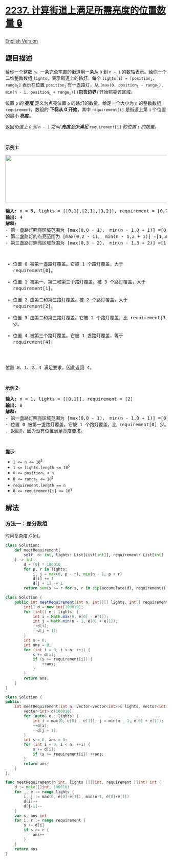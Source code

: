 # [2237. 计算街道上满足所需亮度的位置数量 🔒](https://leetcode.cn/problems/count-positions-on-street-with-required-brightness)

[English Version](/solution/2200-2299/2237.Count%20Positions%20on%20Street%20With%20Required%20Brightness/README_EN.md)

<!-- tags:数组,前缀和 -->

<!-- difficulty:中等 -->

## 题目描述

<!-- 这里写题目描述 -->

<p>给你一个整数 <code>n</code>。一条完全笔直的街道用一条从 <code>0</code> 到 <code>n - 1</code> 的数轴表示。给你一个二维整数数组 <code>lights</code>，表示街道上的路灯。每个 <code>lights[i] = [position<sub>i</sub>, range<sub>i</sub>]</code>&nbsp;表示在位置 <code>position<sub>i</sub></code> 有一盏路灯，从 <code>[max(0, position<sub>i</sub> - range<sub>i</sub>), min(n - 1, position<sub>i</sub> + range<sub>i</sub>)]</code>&nbsp;(<strong>包含边界</strong>) 开始照亮该区域。</p>

<p>位置 <code>p</code> 的&nbsp;<strong>亮度&nbsp;</strong>定义为点亮位置 <code>p</code> 的路灯的数量。给定一个大小为 <code>n</code> 的整数数组 <code>requirement</code>，数组的&nbsp;<strong>下标从 0 开始</strong>，其中 <code>requirement[i]</code> 是街道上第 <code>i</code> 个位置的最小&nbsp;<strong>亮度</strong>。</p>

<p>返回<em>街道上 <code>0</code> 到 <code>n - 1</code> 之间&nbsp;<strong>亮度至少满足</strong>&nbsp;</em><code>requirement[i]</code><em> 的位置 <code>i</code> 的数量。</em></p>

<p>&nbsp;</p>

<p><strong class="example">示例 1:</strong></p>
<img alt="" src="https://fastly.jsdelivr.net/gh/doocs/leetcode@main/solution/2200-2299/2237.Count%20Positions%20on%20Street%20With%20Required%20Brightness/images/screenshot-2022-04-11-at-22-24-43-diagramdrawio-diagramsnet.png" style="height: 150px; width: 579px;" />
<pre>
<strong>输入:</strong> n = 5, lights = [[0,1],[2,1],[3,2]], requirement = [0,2,1,4,1]
<strong>输出:</strong> 4
<strong>解释:</strong>
- 第一盏路灯照亮区域范围为 [max(0,0 - 1)， min(n - 1,0 + 1)] =[0,1](含边界)。
- 第二盏路灯的点亮范围为 [max(0,2 - 1)， min(n - 1,2 + 1)] =[1,3](含边界)。
- 第三盏路灯照亮区域范围为 [max(0,3 - 2)， min(n - 1,3 + 2)] =[1,4](含边界)。

-   位置 0 被第一盏路灯覆盖。它被 1 个路灯覆盖，大于 requirement[0]。
-   位置 1 被第一、第二和第三个路灯覆盖。被 3 个路灯覆盖，大于 requirement[1]。
-   位置 2 由第二和第三路灯覆盖。被 2 个路灯覆盖，大于 requirement[2]。
-   位置 3 由第二和第三路灯覆盖。它被 2 个路灯覆盖，比 requirement[3] 少。
-   位置 4 被第三个路灯覆盖。它被 1 盏路灯覆盖，等于 requirement[4]。

位置 0、1、2、4 满足要求，因此返回 4。

</pre>

<p><strong class="example">示例&nbsp;2:</strong></p>

<pre>
<strong>输入:</strong> n = 1, lights = [[0,1]], requirement = [2]
<strong>输出:</strong> 0
<strong>解释:</strong>
- 第一盏路灯照亮区域范围为 [max(0,0 - 1)， min(n - 1,0 + 1)] =[0,0](含边界)。
- 位置 0 被第一盏路灯覆盖。它被 1 个路灯覆盖，比 requirement[0] 少。
- 返回0，因为没有位置满足亮度要求。
</pre>

<p>&nbsp;</p>

<p><strong>提示:</strong></p>

<ul>
	<li><code>1 &lt;= n &lt;= 10<sup>5</sup></code></li>
	<li><code>1 &lt;= lights.length &lt;= 10<sup>5</sup></code></li>
	<li><code>0 &lt;= position<sub>i</sub> &lt; n</code></li>
	<li><code>0 &lt;= range<sub>i</sub> &lt;= 10<sup>5</sup></code></li>
	<li><code>requirement.length == n</code></li>
	<li><code>0 &lt;= requirement[i] &lt;= 10<sup>5</sup></code></li>
</ul>

## 解法

### 方法一：差分数组

时间复杂度 $O(n)$。

<!-- tabs:start -->

```python
class Solution:
    def meetRequirement(
        self, n: int, lights: List[List[int]], requirement: List[int]
    ) -> int:
        d = [0] * 100010
        for p, r in lights:
            i, j = max(0, p - r), min(n - 1, p + r)
            d[i] += 1
            d[j + 1] -= 1
        return sum(s >= r for s, r in zip(accumulate(d), requirement))
```

```java
class Solution {
    public int meetRequirement(int n, int[][] lights, int[] requirement) {
        int[] d = new int[100010];
        for (int[] e : lights) {
            int i = Math.max(0, e[0] - e[1]);
            int j = Math.min(n - 1, e[0] + e[1]);
            ++d[i];
            --d[j + 1];
        }
        int s = 0;
        int ans = 0;
        for (int i = 0; i < n; ++i) {
            s += d[i];
            if (s >= requirement[i]) {
                ++ans;
            }
        }
        return ans;
    }
}
```

```cpp
class Solution {
public:
    int meetRequirement(int n, vector<vector<int>>& lights, vector<int>& requirement) {
        vector<int> d(100010);
        for (auto& e : lights) {
            int i = max(0, e[0] - e[1]), j = min(n - 1, e[0] + e[1]);
            ++d[i];
            --d[j + 1];
        }
        int s = 0, ans = 0;
        for (int i = 0; i < n; ++i) {
            s += d[i];
            if (s >= requirement[i]) ++ans;
        }
        return ans;
    }
};
```

```go
func meetRequirement(n int, lights [][]int, requirement []int) int {
	d := make([]int, 100010)
	for _, e := range lights {
		i, j := max(0, e[0]-e[1]), min(n-1, e[0]+e[1])
		d[i]++
		d[j+1]--
	}
	var s, ans int
	for i, r := range requirement {
		s += d[i]
		if s >= r {
			ans++
		}
	}
	return ans
}
```

<!-- tabs:end -->

<!-- end -->

